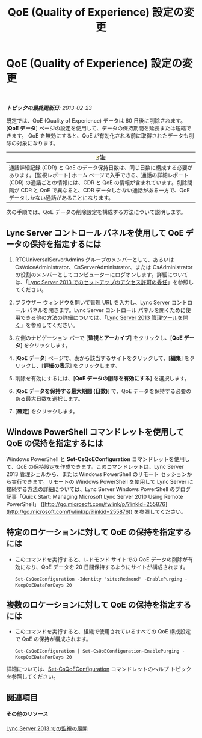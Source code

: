 ﻿---
title: QoE (Quality of Experience) 設定の変更
TOCTitle: QoE (Quality of Experience) 設定の変更
ms:assetid: a6b41de2-1466-4240-8a70-14ce6f0f3ddc
ms:mtpsurl: https://technet.microsoft.com/ja-jp/library/Gg182563(v=OCS.15)
ms:contentKeyID: 48273194
ms.date: 05/19/2016
mtps_version: v=OCS.15
ms.translationtype: HT
---

# QoE (Quality of Experience) 設定の変更

 

_**トピックの最終更新日:** 2013-02-23_

既定では、QoE (Quality of Experience) データは 60 日後に削除されます。 \[**QoE データ**\] ページの設定を使用して、データの保持期間を延長または短縮できます。 QoE を無効にすると、QoE が有効化される前に取得されたデータも削除の対象になります。

<table>
<thead>
<tr class="header">
<th><img src="images/Gg412781.note(OCS.15).gif" title="note" alt="note" />注:</th>
</tr>
</thead>
<tbody>
<tr class="odd">
<td>通話詳細記録 (CDR) と QoE のデータ保持日数は、同じ日数に構成する必要があります。[監視レポート] ホーム ページで入手できる、通話の詳細レポート (CDR) の通話ごとの情報には、CDR と QoE の情報が含まれています。削除間隔が CDR と QoE で異なると、CDR データしかない通話がある一方で、QoE データしかない通話があることになります。</td>
</tr>
</tbody>
</table>


次の手順では、QoE データの削除設定を構成する方法について説明します。

## Lync Server コントロール パネルを使用して QoE データの保持を指定するには

1.  RTCUniversalServerAdmins グループのメンバーとして、あるいは CsVoiceAdministrator、CsServerAdministrator、または CsAdministrator の役割のメンバーとしてコンピューターにログオンします。詳細については、「[Lync Server 2013 でのセットアップのアクセス許可の委任](lync-server-2013-delegate-setup-permissions.md)」を参照してください。

2.  ブラウザー ウィンドウを開いて管理 URL を入力し、Lync Server コントロール パネルを開きます。Lync Server コントロール パネルを開くために使用できる他の方法の詳細については、「[Lync Server 2013 管理ツールを開く](lync-server-2013-open-lync-server-administrative-tools.md)」を参照してください。

3.  左側のナビゲーション バーで \[**監視とアーカイブ**\] をクリックし、\[**QoE データ**\] をクリックします。

4.  \[**QoE データ**\] ページで、表から該当するサイトをクリックして、\[**編集**\] をクリックし、\[**詳細の表示**\] をクリックします。

5.  削除を有効にするには、\[**QoE データの削除を有効にする**\] を選択します。

6.  \[**QoE データを保持する最大期間 (日数)**\] で、QoE データを保持する必要のある最大日数を選択します。

7.  \[**確定**\] をクリックします。

## Windows PowerShell コマンドレットを使用して QoE の保持を指定するには

Windows PowerShell と **Set-CsQoEConfiguration** コマンドレットを使用して、QoE の保持設定を作成できます。このコマンドレットは、Lync Server 2013 管理シェルから、または Windows PowerShell のリモート セッションから実行できます。リモートの Windows PowerShell を使用して Lync Server に接続する方法の詳細については、Lync Server Windows PowerShell のブログ記事「Quick Start: Managing Microsoft Lync Server 2010 Using Remote PowerShell」 ([http://go.microsoft.com/fwlink/p/?linkId=255876](http://go.microsoft.com/fwlink/p/?linkid=255876)) を参照してください。

## 特定のロケーションに対して QoE の保持を指定するには

  - このコマンドを実行すると、レドモンド サイトでの QoE データの削除が有効になり、QoE データを 20 日間保持するようにサイトが構成されます。
    
        Set-CsQoeConfiguration -Identity "site:Redmond" -EnablePurging -KeepQoEDataForDays 20

## 複数のロケーションに対して QoE の保持を指定するには

  - このコマンドを実行すると、組織で使用されているすべての QoE 構成設定で QoE の保持が構成されます。
    
        Get-CsQoEConfiguration | Set-CsQoEConfiguration-EnablePurging -KeepQoEDataForDays 20 

詳細については、[Set-CsQoEConfiguration](https://docs.microsoft.com/en-us/powershell/module/skype/Set-CsQoEConfiguration) コマンドレットのヘルプ トピックを参照してください。

## 関連項目

#### その他のリソース

[Lync Server 2013 での監視の展開](lync-server-2013-deploying-monitoring.md)

